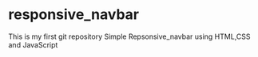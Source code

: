 # responsive_navbar
This is my first git repository
Simple Repsonsive_navbar using HTML,CSS and JavaScript
